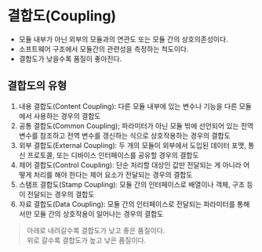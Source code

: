# 결합도(Coupling)
- 모듈 내부가 아닌 외부의 모듈과의 연관도 또는 모듈 간의 상호의존성이다.
- 소프트웨어 구조에서 모듈간의 관련성을 측정하는 척도이다.
- 결합도가 낮을수록 품질이 좋아진다.

## 결합도의 유형
1. 내용 결합도(Content Coupling): 다른 모듈 내부에 있는 변수나 기능을 다른 모듈에서 사용하는 경우의 결합도
2. 공통 결합도(Common Coupling); 파라미터가 아닌 모듈 밖에 선언되어 있는 전역 변수를 참조하고 전역 변수를 갱신하는 식으로 상호작용하는 경우의 결합도
3. 외부 결합도(External Coupling): 두 개의 모듈이 외부에서 도입된 데이터 포맷, 통신 프로토콜, 또는 디바이스 인터페이스를 공유할 경우의 결합도
4. 제어 결합도(Control Coupling): 단순 처리할 대상인 값만 전달되는 게 아니라 어떻게 처리를 해야 한다는 제어 요소가 전달되는 경우의 결합도
5. 스탬프 결합도(Stamp Coupling): 모듈 간의 인터페이스로 배열이나 객체, 구조 등이 전달되는 경우의 결합도
6. 자료 결합도(Data Coupling): 모듈 간의 인터페이스로 전달되는 파라미터를 통해서만 모듈 간의 상호작용이 일어나는 경우의 결합도
> 아래로 내려갈수록 결합도가 낮고 좋은 품질이다.  
> 위로 갈수록 결합도가 높고 낮은 품질이다.